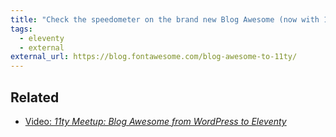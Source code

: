 ```yaml
---
title: "Check the speedometer on the brand new Blog Awesome (now with 11ty)"
tags:
  - eleventy
  - external
external_url: https://blog.fontawesome.com/blog-awesome-to-11ty/
---
```

## Related

- [Video: _11ty Meetup: Blog Awesome from WordPress to Eleventy_](./2025-03-20-blog-awesome.md)